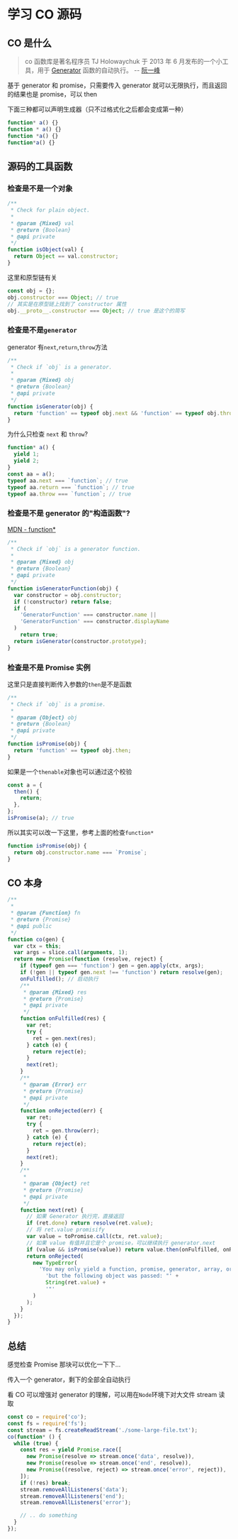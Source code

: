 # 学习 CO 源码

## CO 是什么

> co 函数库是著名程序员 TJ Holowaychuk 于 2013 年 6 月发布的一个小工具，用于 [Generator](<(https://developer.mozilla.org/zh-CN/docs/Web/JavaScript/Reference/Global_Objects/Generator)>) 函数的自动执行。 -- [阮一峰](https://www.ruanyifeng.com/blog/2015/05/co.html)

基于 generator 和 promise，只需要传入 generator 就可以无限执行，而且返回的结果也是 promise，可以 then

下面三种都可以声明生成器（只不过格式化之后都会变成第一种）

```js
function* a() {}
function * a() {}
function *a() {}
function*a() {}
```

## 源码的工具函数

### 检查是不是一个对象

```js
/**
 * Check for plain object.
 *
 * @param {Mixed} val
 * @return {Boolean}
 * @api private
 */
function isObject(val) {
  return Object == val.constructor;
}
```

这里和原型链有关

```js
const obj = {};
obj.constructor === Object; // true
// 其实是在原型链上找到了 constructor 属性
obj.__proto__.constructor === Object; // true 是这个的简写
```

### 检查是不是`generator`

generator 有`next`,`return`,`throw`方法

```js
/**
 * Check if `obj` is a generator.
 *
 * @param {Mixed} obj
 * @return {Boolean}
 * @api private
 */
function isGenerator(obj) {
  return 'function' == typeof obj.next && 'function' == typeof obj.throw;
}
```

为什么只检查 `next` 和 `throw`?

```js
function* a() {
  yield 1;
  yield 2;
}
const aa = a();
typeof aa.next === `function`; // true
typeof aa.return === `function`; // true
typeof aa.throw === `function`; // true
```

### 检查是不是 generator 的"构造函数"?

[MDN - function\*](https://developer.mozilla.org/zh-CN/docs/Web/JavaScript/Reference/Statements/function*)

```js
/**
 * Check if `obj` is a generator function.
 *
 * @param {Mixed} obj
 * @return {Boolean}
 * @api private
 */
function isGeneratorFunction(obj) {
  var constructor = obj.constructor;
  if (!constructor) return false;
  if (
    'GeneratorFunction' === constructor.name ||
    'GeneratorFunction' === constructor.displayName
  )
    return true;
  return isGenerator(constructor.prototype);
}
```

### 检查是不是 Promise 实例

这里只是直接判断传入参数的`then`是不是函数

```js
/**
 * Check if `obj` is a promise.
 *
 * @param {Object} obj
 * @return {Boolean}
 * @api private
 */
function isPromise(obj) {
  return 'function' == typeof obj.then;
}
```

如果是一个`thenable`对象也可以通过这个校验

```js
const a = {
  then() {
    return;
  },
};
isPromise(a); // true
```

所以其实可以改一下这里，参考上面的检查`function*`

```js
function isPromise(obj) {
  return obj.constructor.name === `Promise`;
}
```

## CO 本身

```js
/**
 *
 * @param {Function} fn
 * @return {Promise}
 * @api public
 */
function co(gen) {
  var ctx = this;
  var args = slice.call(arguments, 1);
  return new Promise(function (resolve, reject) {
    if (typeof gen === 'function') gen = gen.apply(ctx, args);
    if (!gen || typeof gen.next !== 'function') return resolve(gen);
    onFulfilled(); // 启动执行
    /**
     * @param {Mixed} res
     * @return {Promise}
     * @api private
     */
    function onFulfilled(res) {
      var ret;
      try {
        ret = gen.next(res);
      } catch (e) {
        return reject(e);
      }
      next(ret);
    }
    /**
     * @param {Error} err
     * @return {Promise}
     * @api private
     */
    function onRejected(err) {
      var ret;
      try {
        ret = gen.throw(err);
      } catch (e) {
        return reject(e);
      }
      next(ret);
    }
    /**
     *
     * @param {Object} ret
     * @return {Promise}
     * @api private
     */
    function next(ret) {
      // 如果 Generator 执行完，直接返回
      if (ret.done) return resolve(ret.value);
      // 将 ret.value promisify
      var value = toPromise.call(ctx, ret.value);
      // 如果 value 有值并且它是个 promise，可以继续执行 generator.next
      if (value && isPromise(value)) return value.then(onFulfilled, onRejected);
      return onRejected(
        new TypeError(
          'You may only yield a function, promise, generator, array, or object, ' +
            'but the following object was passed: "' +
            String(ret.value) +
            '"'
        )
      );
    }
  });
}
```

## 总结

感觉检查 Promise 那块可以优化一下下...

传入一个 generator，剩下的全部全自动执行

看 CO 可以增强对 generator 的理解，可以用在`Node`环境下对大文件 stream 读取

```js
const co = require('co');
const fs = require('fs');
const stream = fs.createReadStream('./some-large-file.txt');
co(function* () {
  while (true) {
    const res = yield Promise.race([
      new Promise(resolve => stream.once('data', resolve)),
      new Promise(resolve => stream.once('end', resolve)),
      new Promise((resolve, reject) => stream.once('error', reject)),
    ]);
    if (!res) break;
    stream.removeAllListeners('data');
    stream.removeAllListeners('end');
    stream.removeAllListeners('error');

    // .. do something
  }
});
```
